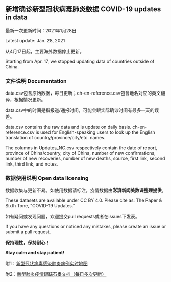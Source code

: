 
## 新增确诊新型冠状病毒肺炎数据 COVID-19 updates in data

最新一次更新时间：2021年1月28日

Latest update: Jan. 28, 2021

从4月17日起，主要海外数据停止更新。

Starting from Apr. 17, we stopped updating data of countries outside of China.

### 文件说明 Documentation

data.csv包含原始数据，每日更新；ch-en-reference.csv包含地名对应的英文翻译，根据情况更新。

data.csv中的时间是指报道/通报时间，可能会跟实际确诊时间有最多一天的误差。

data.csv contains the raw data and is update on daily basis. ch-en-reference.csv is used for English-speaking users to look up the English translation of country/province/city/etc. names.

The columns in Updates_NC.csv respectively contain the date of report, province of China/country, city of China, number of new confirmations, number of new recoveries, number of new deaths, source, first link, second link, third link, and notes.

### 数据使用说明 Open data licensing

数据收集与更新不易。如使用数据请标注，疫情数据由**澎湃新闻美数课整理提供**。

These datasets are available under CC BY 4.0. Please cite as: The Paper & Sixth Tone, "COVID-19 Updates."

如有疑问或发现问题，欢迎提交pull requests或者在issues下发表。

If you have any questions or noticed any mistakes, please create an issue or submit a pull request.

**保持理性，保持耐心！**

**Stay calm and stay patient!**

附1：[新型冠状病毒感染肺炎病例实时地图](http://projects.thepaper.cn/thepaper-cases/839studio/feiyan/)

附2：[新型肺炎疫情跟踪石墨文档（每日多次更新）](https://shimo.im/sheets/tyWrrrqppYVwQtCW/gVSL1/)
